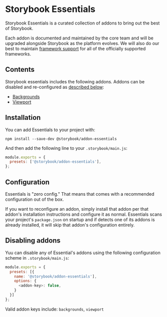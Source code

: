 # Storybook Essentials

Storybook Essentials is a curated collection of addons to bring out the best of Storybook.

Each addon is documented and maintained by the core team and will be upgraded alongside Storybook as the platform evolves. We will also do our best to maintain [framework support](https://github.com/storybookjs/storybook/blob/master/ADDONS_SUPPORT.md) for all of the officially supported frameworks.

## Contents

Storybook essentials includes the following addons. Addons can be disabled and re-configured as [described below](#configuration):

- [Backgrounds](https://github.com/storybookjs/storybook/tree/next/addons/backgrounds)
- [Viewport](https://github.com/storybookjs/storybook/tree/next/addons/viewport)

## Installation

You can add Essentials to your project with:

```
npm install --save-dev @storybook/addon-essentials
```

And then add the following line to your `.storybook/main.js`:

```js
module.exports = {
  presets: ['@storybook/addon-essentials'],
};
```

## Configuration

Essentials is "zero config." That means that comes with a recommended configuration out of the box.

If you want to reconfigure an addon, simply install that addon per that addon's installation instructions and configure it as normal. Essentials scans your project's `package.json` on startup and if detects one of its addons is already installed, it will skip that addon's configuration entirely.

## Disabling addons

Yuu can disable any of Essential's addons using the following configuration scheme in `.storybook/main.js`:

```js
module.exports = {
  presets: [{
    name: '@storybook/addon-essentials'],
    options: {
      <addon-key>: false,
    }
  }]
};
```

Valid addon keys include: `backgrounds`, `viewport`
